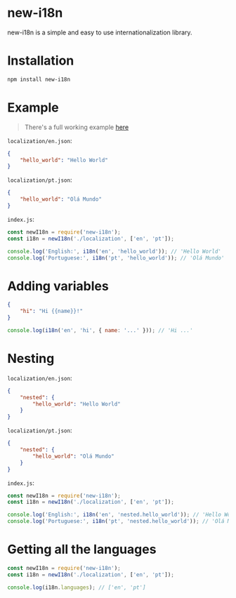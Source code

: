 # new-i18n
new-i18n is a simple and easy to use internationalization library.

# Installation
```sh
npm install new-i18n
```

# Example
> There's a full working example [here](https://gist.github.com/YouTwitFaceTG/618298c5ef179eebc511ca8c8a82eb76)

`localization/en.json`:
```json
{
    "hello_world": "Hello World"
}
```

`localization/pt.json`:
```json
{
    "hello_world": "Olá Mundo"
}
```

`index.js`:

```js
const newI18n = require('new-i18n');
const i18n = newI18n('./localization', ['en', 'pt']);

console.log('English:', i18n('en', 'hello_world')); // 'Hello World'
console.log('Portuguese:', i18n('pt', 'hello_world')); // 'Olá Mundo'
```

# Adding variables

[//]: # ({% raw %})
```json
{
    "hi": "Hi {{name}}!"
}
```
[//]: # ({% endraw %})

```js
console.log(i18n('en', 'hi', { name: '...' })); // 'Hi ...'
```

# Nesting

`localization/en.json`:
```json
{
    "nested": {
        "hello_world": "Hello World"
    }
}
```

`localization/pt.json`:
```json
{
    "nested": {
        "hello_world": "Olá Mundo"
    }
}
```

`index.js`:

```js
const newI18n = require('new-i18n');
const i18n = newI18n('./localization', ['en', 'pt']);

console.log('English:', i18n('en', 'nested.hello_world')); // 'Hello World'
console.log('Portuguese:', i18n('pt', 'nested.hello_world')); // 'Olá Mundo'
```

# Getting all the languages

```js
const newI18n = require('new-i18n');
const i18n = newI18n('./localization', ['en', 'pt']);

console.log(i18n.languages); // ['en', 'pt']
```
